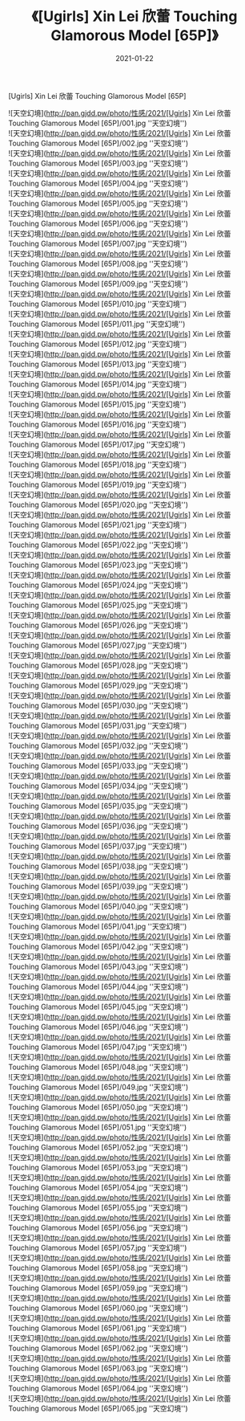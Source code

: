 ﻿---
layout: post
title:  《[Ugirls] Xin Lei 欣蕾 Touching Glamorous Model [65P]》
date:   2021-01-22
img: http://pan.gjdd.pw/photo/性感/2021/[Ugirls] Xin Lei 欣蕾 Touching Glamorous Model [65P]/000.jpg
categories: [美女, 性感, 泳衣]
---

[Ugirls] Xin Lei 欣蕾 Touching Glamorous Model [65P]



![天空幻境](http://pan.gjdd.pw/photo/性感/2021/[Ugirls] Xin Lei 欣蕾 Touching Glamorous Model [65P]/001.jpg ''天空幻境'') <br>
![天空幻境](http://pan.gjdd.pw/photo/性感/2021/[Ugirls] Xin Lei 欣蕾 Touching Glamorous Model [65P]/002.jpg ''天空幻境'') <br>
![天空幻境](http://pan.gjdd.pw/photo/性感/2021/[Ugirls] Xin Lei 欣蕾 Touching Glamorous Model [65P]/003.jpg ''天空幻境'') <br>
![天空幻境](http://pan.gjdd.pw/photo/性感/2021/[Ugirls] Xin Lei 欣蕾 Touching Glamorous Model [65P]/004.jpg ''天空幻境'') <br>
![天空幻境](http://pan.gjdd.pw/photo/性感/2021/[Ugirls] Xin Lei 欣蕾 Touching Glamorous Model [65P]/005.jpg ''天空幻境'') <br>
![天空幻境](http://pan.gjdd.pw/photo/性感/2021/[Ugirls] Xin Lei 欣蕾 Touching Glamorous Model [65P]/006.jpg ''天空幻境'') <br>
![天空幻境](http://pan.gjdd.pw/photo/性感/2021/[Ugirls] Xin Lei 欣蕾 Touching Glamorous Model [65P]/007.jpg ''天空幻境'') <br>
![天空幻境](http://pan.gjdd.pw/photo/性感/2021/[Ugirls] Xin Lei 欣蕾 Touching Glamorous Model [65P]/008.jpg ''天空幻境'') <br>
![天空幻境](http://pan.gjdd.pw/photo/性感/2021/[Ugirls] Xin Lei 欣蕾 Touching Glamorous Model [65P]/009.jpg ''天空幻境'') <br>
![天空幻境](http://pan.gjdd.pw/photo/性感/2021/[Ugirls] Xin Lei 欣蕾 Touching Glamorous Model [65P]/010.jpg ''天空幻境'') <br>
![天空幻境](http://pan.gjdd.pw/photo/性感/2021/[Ugirls] Xin Lei 欣蕾 Touching Glamorous Model [65P]/011.jpg ''天空幻境'') <br>
![天空幻境](http://pan.gjdd.pw/photo/性感/2021/[Ugirls] Xin Lei 欣蕾 Touching Glamorous Model [65P]/012.jpg ''天空幻境'') <br>
![天空幻境](http://pan.gjdd.pw/photo/性感/2021/[Ugirls] Xin Lei 欣蕾 Touching Glamorous Model [65P]/013.jpg ''天空幻境'') <br>
![天空幻境](http://pan.gjdd.pw/photo/性感/2021/[Ugirls] Xin Lei 欣蕾 Touching Glamorous Model [65P]/014.jpg ''天空幻境'') <br>
![天空幻境](http://pan.gjdd.pw/photo/性感/2021/[Ugirls] Xin Lei 欣蕾 Touching Glamorous Model [65P]/015.jpg ''天空幻境'') <br>
![天空幻境](http://pan.gjdd.pw/photo/性感/2021/[Ugirls] Xin Lei 欣蕾 Touching Glamorous Model [65P]/016.jpg ''天空幻境'') <br>
![天空幻境](http://pan.gjdd.pw/photo/性感/2021/[Ugirls] Xin Lei 欣蕾 Touching Glamorous Model [65P]/017.jpg ''天空幻境'') <br>
![天空幻境](http://pan.gjdd.pw/photo/性感/2021/[Ugirls] Xin Lei 欣蕾 Touching Glamorous Model [65P]/018.jpg ''天空幻境'') <br>
![天空幻境](http://pan.gjdd.pw/photo/性感/2021/[Ugirls] Xin Lei 欣蕾 Touching Glamorous Model [65P]/019.jpg ''天空幻境'') <br>
![天空幻境](http://pan.gjdd.pw/photo/性感/2021/[Ugirls] Xin Lei 欣蕾 Touching Glamorous Model [65P]/020.jpg ''天空幻境'') <br>
![天空幻境](http://pan.gjdd.pw/photo/性感/2021/[Ugirls] Xin Lei 欣蕾 Touching Glamorous Model [65P]/021.jpg ''天空幻境'') <br>
![天空幻境](http://pan.gjdd.pw/photo/性感/2021/[Ugirls] Xin Lei 欣蕾 Touching Glamorous Model [65P]/022.jpg ''天空幻境'') <br>
![天空幻境](http://pan.gjdd.pw/photo/性感/2021/[Ugirls] Xin Lei 欣蕾 Touching Glamorous Model [65P]/023.jpg ''天空幻境'') <br>
![天空幻境](http://pan.gjdd.pw/photo/性感/2021/[Ugirls] Xin Lei 欣蕾 Touching Glamorous Model [65P]/024.jpg ''天空幻境'') <br>
![天空幻境](http://pan.gjdd.pw/photo/性感/2021/[Ugirls] Xin Lei 欣蕾 Touching Glamorous Model [65P]/025.jpg ''天空幻境'') <br>
![天空幻境](http://pan.gjdd.pw/photo/性感/2021/[Ugirls] Xin Lei 欣蕾 Touching Glamorous Model [65P]/026.jpg ''天空幻境'') <br>
![天空幻境](http://pan.gjdd.pw/photo/性感/2021/[Ugirls] Xin Lei 欣蕾 Touching Glamorous Model [65P]/027.jpg ''天空幻境'') <br>
![天空幻境](http://pan.gjdd.pw/photo/性感/2021/[Ugirls] Xin Lei 欣蕾 Touching Glamorous Model [65P]/028.jpg ''天空幻境'') <br>
![天空幻境](http://pan.gjdd.pw/photo/性感/2021/[Ugirls] Xin Lei 欣蕾 Touching Glamorous Model [65P]/029.jpg ''天空幻境'') <br>
![天空幻境](http://pan.gjdd.pw/photo/性感/2021/[Ugirls] Xin Lei 欣蕾 Touching Glamorous Model [65P]/030.jpg ''天空幻境'') <br>
![天空幻境](http://pan.gjdd.pw/photo/性感/2021/[Ugirls] Xin Lei 欣蕾 Touching Glamorous Model [65P]/031.jpg ''天空幻境'') <br>
![天空幻境](http://pan.gjdd.pw/photo/性感/2021/[Ugirls] Xin Lei 欣蕾 Touching Glamorous Model [65P]/032.jpg ''天空幻境'') <br>
![天空幻境](http://pan.gjdd.pw/photo/性感/2021/[Ugirls] Xin Lei 欣蕾 Touching Glamorous Model [65P]/033.jpg ''天空幻境'') <br>
![天空幻境](http://pan.gjdd.pw/photo/性感/2021/[Ugirls] Xin Lei 欣蕾 Touching Glamorous Model [65P]/034.jpg ''天空幻境'') <br>
![天空幻境](http://pan.gjdd.pw/photo/性感/2021/[Ugirls] Xin Lei 欣蕾 Touching Glamorous Model [65P]/035.jpg ''天空幻境'') <br>
![天空幻境](http://pan.gjdd.pw/photo/性感/2021/[Ugirls] Xin Lei 欣蕾 Touching Glamorous Model [65P]/036.jpg ''天空幻境'') <br>
![天空幻境](http://pan.gjdd.pw/photo/性感/2021/[Ugirls] Xin Lei 欣蕾 Touching Glamorous Model [65P]/037.jpg ''天空幻境'') <br>
![天空幻境](http://pan.gjdd.pw/photo/性感/2021/[Ugirls] Xin Lei 欣蕾 Touching Glamorous Model [65P]/038.jpg ''天空幻境'') <br>
![天空幻境](http://pan.gjdd.pw/photo/性感/2021/[Ugirls] Xin Lei 欣蕾 Touching Glamorous Model [65P]/039.jpg ''天空幻境'') <br>
![天空幻境](http://pan.gjdd.pw/photo/性感/2021/[Ugirls] Xin Lei 欣蕾 Touching Glamorous Model [65P]/040.jpg ''天空幻境'') <br>
![天空幻境](http://pan.gjdd.pw/photo/性感/2021/[Ugirls] Xin Lei 欣蕾 Touching Glamorous Model [65P]/041.jpg ''天空幻境'') <br>
![天空幻境](http://pan.gjdd.pw/photo/性感/2021/[Ugirls] Xin Lei 欣蕾 Touching Glamorous Model [65P]/042.jpg ''天空幻境'') <br>
![天空幻境](http://pan.gjdd.pw/photo/性感/2021/[Ugirls] Xin Lei 欣蕾 Touching Glamorous Model [65P]/043.jpg ''天空幻境'') <br>
![天空幻境](http://pan.gjdd.pw/photo/性感/2021/[Ugirls] Xin Lei 欣蕾 Touching Glamorous Model [65P]/044.jpg ''天空幻境'') <br>
![天空幻境](http://pan.gjdd.pw/photo/性感/2021/[Ugirls] Xin Lei 欣蕾 Touching Glamorous Model [65P]/045.jpg ''天空幻境'') <br>
![天空幻境](http://pan.gjdd.pw/photo/性感/2021/[Ugirls] Xin Lei 欣蕾 Touching Glamorous Model [65P]/046.jpg ''天空幻境'') <br>
![天空幻境](http://pan.gjdd.pw/photo/性感/2021/[Ugirls] Xin Lei 欣蕾 Touching Glamorous Model [65P]/047.jpg ''天空幻境'') <br>
![天空幻境](http://pan.gjdd.pw/photo/性感/2021/[Ugirls] Xin Lei 欣蕾 Touching Glamorous Model [65P]/048.jpg ''天空幻境'') <br>
![天空幻境](http://pan.gjdd.pw/photo/性感/2021/[Ugirls] Xin Lei 欣蕾 Touching Glamorous Model [65P]/049.jpg ''天空幻境'') <br>
![天空幻境](http://pan.gjdd.pw/photo/性感/2021/[Ugirls] Xin Lei 欣蕾 Touching Glamorous Model [65P]/050.jpg ''天空幻境'') <br>
![天空幻境](http://pan.gjdd.pw/photo/性感/2021/[Ugirls] Xin Lei 欣蕾 Touching Glamorous Model [65P]/051.jpg ''天空幻境'') <br>
![天空幻境](http://pan.gjdd.pw/photo/性感/2021/[Ugirls] Xin Lei 欣蕾 Touching Glamorous Model [65P]/052.jpg ''天空幻境'') <br>
![天空幻境](http://pan.gjdd.pw/photo/性感/2021/[Ugirls] Xin Lei 欣蕾 Touching Glamorous Model [65P]/053.jpg ''天空幻境'') <br>
![天空幻境](http://pan.gjdd.pw/photo/性感/2021/[Ugirls] Xin Lei 欣蕾 Touching Glamorous Model [65P]/054.jpg ''天空幻境'') <br>
![天空幻境](http://pan.gjdd.pw/photo/性感/2021/[Ugirls] Xin Lei 欣蕾 Touching Glamorous Model [65P]/055.jpg ''天空幻境'') <br>
![天空幻境](http://pan.gjdd.pw/photo/性感/2021/[Ugirls] Xin Lei 欣蕾 Touching Glamorous Model [65P]/056.jpg ''天空幻境'') <br>
![天空幻境](http://pan.gjdd.pw/photo/性感/2021/[Ugirls] Xin Lei 欣蕾 Touching Glamorous Model [65P]/057.jpg ''天空幻境'') <br>
![天空幻境](http://pan.gjdd.pw/photo/性感/2021/[Ugirls] Xin Lei 欣蕾 Touching Glamorous Model [65P]/058.jpg ''天空幻境'') <br>
![天空幻境](http://pan.gjdd.pw/photo/性感/2021/[Ugirls] Xin Lei 欣蕾 Touching Glamorous Model [65P]/059.jpg ''天空幻境'') <br>
![天空幻境](http://pan.gjdd.pw/photo/性感/2021/[Ugirls] Xin Lei 欣蕾 Touching Glamorous Model [65P]/060.jpg ''天空幻境'') <br>
![天空幻境](http://pan.gjdd.pw/photo/性感/2021/[Ugirls] Xin Lei 欣蕾 Touching Glamorous Model [65P]/061.jpg ''天空幻境'') <br>
![天空幻境](http://pan.gjdd.pw/photo/性感/2021/[Ugirls] Xin Lei 欣蕾 Touching Glamorous Model [65P]/062.jpg ''天空幻境'') <br>
![天空幻境](http://pan.gjdd.pw/photo/性感/2021/[Ugirls] Xin Lei 欣蕾 Touching Glamorous Model [65P]/063.jpg ''天空幻境'') <br>
![天空幻境](http://pan.gjdd.pw/photo/性感/2021/[Ugirls] Xin Lei 欣蕾 Touching Glamorous Model [65P]/064.jpg ''天空幻境'') <br>
![天空幻境](http://pan.gjdd.pw/photo/性感/2021/[Ugirls] Xin Lei 欣蕾 Touching Glamorous Model [65P]/065.jpg ''天空幻境'') <br>
